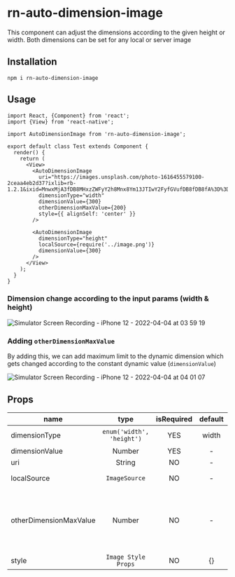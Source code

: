 # rn-auto-dimension-image

This component can adjust the dimensions according to the given height or width. Both dimensions can be set for any local or server image

## Installation
`npm i rn-auto-dimension-image`

## Usage

```
import React, {Component} from 'react';
import {View} from 'react-native';

import AutoDimensionImage from 'rn-auto-dimension-image';

export default class Test extends Component {
  render() {
    return (
      <View>
        <AutoDimensionImage
          uri="https://images.unsplash.com/photo-1616455579100-2ceaa4eb2d37?ixlib=rb-1.2.1&ixid=MnwxMjA3fDB8MHxzZWFyY2h8Mnx8Ym13JTIwY2FyfGVufDB8fDB8fA%3D%3D&w=1000&q=80"
          dimensionType="width"
          dimensionValue={300}
          otherDimensionMaxValue={200}
          style={{ alignSelf: 'center' }}
        />

        <AutoDimensionImage
          dimensionType="height"
          localSource={require('../image.png')}
          dimensionValue={300}
        />
      </View>
    );
  }
}
```

### Dimension change according to the input params (width & height)
![Simulator Screen Recording - iPhone 12 - 2022-04-04 at 03 59 19](https://user-images.githubusercontent.com/31509440/161451497-55532ef8-717f-4c87-afc6-b43db90edba1.gif)


### Adding `otherDimensionMaxValue`
By adding this, we can add maximum limit to the dynamic dimension which gets changed according to the constant dynamic value (`dimensionValue`)

![Simulator Screen Recording - iPhone 12 - 2022-04-04 at 04 01 07](https://user-images.githubusercontent.com/31509440/161451533-0b4864ab-9b81-4591-8fba-814d57d9a95a.gif)



## Props

| name | type | isRequired | default | description |
| --- |  :---: |  :---: |  :---: |  --- |
| dimensionType | `enum('width', 'height')` | YES | width | Mention the constant dimension. (width/height) |
| dimensionValue | Number | YES | - | Constant dimension value |
| uri | String | NO | - | URL of the server image |
| localSource | `ImageSource` | NO | - | Local image path (`require('assets/image.jpg')`)
| otherDimensionMaxValue | Number | NO | - | Can set the maximum value for the other dimension. If that value exceeds when setting the value for constant dimension, the image will fit to the given `otherDimensionMaxValue` value |
| style | `Image Style Props` | NO | {} | Image styling | 
